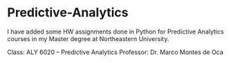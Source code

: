 # Predictive-Analytics

I have added some HW assignments done in Python for Predictive Analytics courses in my Master degree at Northeastern University.

Class: ALY 6020 – Predictive Analytics
Professor: Dr. Marco Montes de Oca
